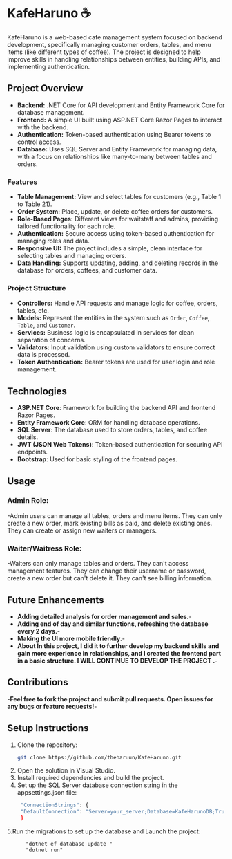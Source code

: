 # KafeHaruno ☕

KafeHaruno is a web-based cafe management system focused on backend development, specifically managing customer orders, tables, and menu items (like different types of coffee). The project is designed to help improve skills in handling relationships between entities, building APIs, and implementing authentication.

## Project Overview

- **Backend:** .NET Core for API development and Entity Framework Core for database management.
- **Frontend:** A simple UI built using ASP.NET Core Razor Pages to interact with the backend.
- **Authentication:** Token-based authentication using Bearer tokens to control access.
- **Database:** Uses SQL Server and Entity Framework for managing data, with a focus on relationships like many-to-many between tables and orders.

### Features

- **Table Management:** View and select tables for customers (e.g., Table 1 to Table 21).
- **Order System:** Place, update, or delete coffee orders for customers.
- **Role-Based Pages:** Different views for waitstaff and admins, providing tailored functionality for each role.
- **Authentication:** Secure access using token-based authentication for managing roles and data.
- **Responsive UI:** The project includes a simple, clean interface for selecting tables and managing orders.
- **Data Handling:** Supports updating, adding, and deleting records in the database for orders, coffees, and customer data.

### Project Structure

- **Controllers:** Handle API requests and manage logic for coffee, orders, tables, etc.
- **Models:** Represent the entities in the system such as `Order`, `Coffee`, `Table`, and `Customer`.
- **Services:** Business logic is encapsulated in services for clean separation of concerns.
- **Validators:** Input validation using custom validators to ensure correct data is processed.
- **Token Authentication:** Bearer tokens are used for user login and role management.

## Technologies

- **ASP.NET Core**: Framework for building the backend API and frontend Razor Pages.
- **Entity Framework Core**: ORM for handling database operations.
- **SQL Server**: The database used to store orders, tables, and coffee details.
- **JWT (JSON Web Tokens)**: Token-based authentication for securing API endpoints.
- **Bootstrap**: Used for basic styling of the frontend pages.

## Usage

### Admin Role:
 -Admin users can manage all tables, orders and menu items. They can only create a new order, mark existing bills as paid, and delete existing ones. They can create or assign new waiters or managers.

### Waiter/Waitress Role:
 -Waiters can only manage tables and orders. They can't access management features. They can change their username or password, create a new order but can't delete it. They can't see billing information.

## Future Enhancements
 - **Adding detailed analysis for order management and sales.**-
 - **Adding end of day and similar functions, refreshing the database every 2 days.**-
 - **Making the UI more mobile friendly.**-
 - **About In this project, I did it to further develop my backend skills and gain more experience in relationships, and I created the frontend part in a basic structure. I WILL CONTINUE TO DEVELOP THE PROJECT .**-

## Contributions
 -**Feel free to fork the project and submit pull requests. Open issues for any bugs or feature requests!**-

## Setup Instructions

1. Clone the repository:
   ```bash
   git clone https://github.com/theharuun/KafeHaruno.git
2. Open the solution in Visual Studio.
3. Install required dependencies and build the project.
4. Set up the SQL Server database connection string in the appsettings.json file:
   ```bash
    "ConnectionStrings": {
    "DefaultConnection": "Server=your_server;Database=KafeHarunoDB;Trusted_Connection=True;"
    }

5.Run the migrations to set up the database  and Launch the project:
   ```bash2
         "dotnet ef database update "
         "dotnet run"


  
